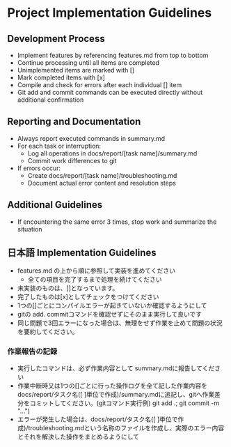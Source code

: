# Project Implementation Guidelines

## Development Process
- Implement features by referencing features.md from top to bottom
- Continue processing until all items are completed
- Unimplemented items are marked with []
- Mark completed items with [x]
- Compile and check for errors after each individual [] item
- Git add and commit commands can be executed directly without additional confirmation

## Reporting and Documentation
- Always report executed commands in summary.md
- For each task or interruption:
  - Log all operations in docs/report/[task name]/summary.md
  - Commit work differences to git
- If errors occur:
  - Create docs/report/[task name]/troubleshooting.md
  - Document actual error content and resolution steps

## Additional Guidelines
- If encountering the same error 3 times, stop work and summarize the situation

## 日本語 Implementation Guidelines
- features.md の上から順に参照して実装を進めてください
  - 全ての項目を完了するまで処理を続けてください
- 未実装のものは、[]となっています。
- 完了したものは[x]としてチェックをつけてください
- 1つの[]ごとにコンパイルエラーが起きていないか確認するようにして
- gitの add. commitコマンドを確認せずにそのまま実行して良いです
- 同じ問題で3回エラーになった場合は、無理をせず作業を止めて問題の状況を要約してください。

### 作業報告の記録
- 実行したコマンドは、必ず作業内容として summary.mdに報告してください
- 作業中断時又は1つの[]ごとに行った操作ログを全て記した作業内容をdocs/report/タスク名([ ]単位で作成)/summary.mdに追記し、gitへ作業差分をコミットしてください。(gitコマンド実行例) git add .; git commit -m "...")
- エラーが発生した場合は、docs/report/タスク名([ ]単位で作成)/troubleshooting.mdという名称のファイルを作成し、実際のエラー内容とそれを解決した操作をまとめるようにして